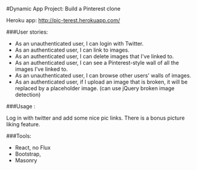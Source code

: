 #Dynamic App Project: Build a Pinterest clone

Heroku app: http://pic-terest.herokuapp.com/

###User stories:

* As an unauthenticated user, I can login with Twitter.
* As an authenticated user, I can link to images.
* As an authenticated user, I can delete images that I've linked to.
* As an authenticated user, I can see a Pinterest-style wall of all the images I've linked to.
* As an unauthenticated user, I can browse other users' walls of images.
* As an authenticated user, if I upload an image that is broken, it will be replaced by a placeholder image. (can use jQuery broken image detection)

###Usage :

Log in with twitter and add some nice pic links.
There is a bonus picture liking feature.

###Tools:

* React, no Flux
* Bootstrap,
* Masonry
